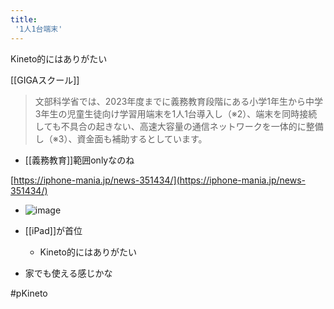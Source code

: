 ```yaml
---
title:
 '1人1台端末'
---
```


Kineto的にはありがたい

[[GIGAスクール]]
> 文部科学省では、2023年度までに義務教育段階にある小学1年生から中学3年生の児童生徒向け学習用端末を1人1台導入し（※2）、端末を同時接続しても不具合の起きない、高速大容量の通信ネットワークを一体的に整備し（※3）、資金面も補助するとしています。
- [[義務教育]]範囲onlyなのね

[https://iphone-mania.jp/news-351434/](https://iphone-mania.jp/news-351434/)
- ![image](https://gyazo.com/7fb80621f91bbd97de35b20c572a1a5b/thumb/1000)
- [[iPad]]が首位
    - Kineto的にはありがたい

- 家でも使える感じかな

#pKineto